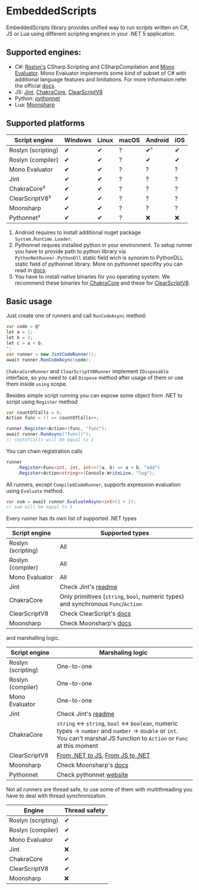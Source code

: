 EmbeddedScripts
===============

EmbeddedScripts library provides unified way to run scripts written on C#, JS or Lua using different scripting engines in your .NET 5 application.

Supported engines:
------------------

- C#: [Roslyn's](https://github.com/dotnet/roslyn) CSharp.Scripting and CSharpCompilation and [Mono Evaluator](https://github.com/mono/mono/blob/main/mcs/mcs/eval.cs).
  Mono Evaluator implements some kind of subset of C# with additional language features and limitations. 
  For more informaion refer the official [docs](https://www.mono-project.com/docs/tools+libraries/tools/repl/).
- JS: [Jint](https://github.com/sebastienros/jint), [ChakraCore](https://github.com/chakra-core/ChakraCore), [ClearScriptV8](https://github.com/microsoft/ClearScript)
- Python: [pythonnet](https://github.com/pythonnet/pythonnet)
- Lua: [Moonsharp](https://github.com/moonsharp-devs/moonsharp)

Supported platforms
-------------------

Script engine      | Windows | Linux  | macOS | Android  | iOS
-------------------|---------|--------|-------|----------|----
Roslyn (scripting) | ✔       | ✔     | ?     | ✔¹       | ✔
Roslyn (compiler)  | ✔       | ✔     | ?     | ✔        | ✔
Mono Evaluator     | ✔       | ✔     | ?     | ?        | ?
Jint               | ✔       | ✔     | ?     | ?        | ?
ChakraCore³        | ✔       | ✔     | ?     | ?        | ?
ClearScriptV8³     | ✔       | ✔     | ?     | ?        | ?
Moonsharp          | ✔       | ✔     | ?     | ?        | ?
Pythonnet²         | ✔       | ✔     | ?     | ❌         | ❌

1. Android requires to install additional nuget package `System.Runtime.Loader`.
2. Pythonnet requres installed python in your environment. To setup runner you have to provide path to python library via `PythonNetRunner.PythonDll` static field wich is synonim to PythonDLL static field of pythonnet library. More on pythonnet specifity you can read in [docs](https://github.com/pythonnet/pythonnet/wiki).
3. You have to install native binaries for you operating system. We recommend these binaries for [ChakraCore](https://www.nuget.org/packages?q=JavaScriptEngineSwitcher.ChakraCore.Native) and these for [ClearScriptV8](https://www.nuget.org/packages?q=Microsoft.ClearScript.V8.Native).

Basic usage
-----------

Just create one of runners and call `RunCodeAsync` method:

```c#
var code = @"
let a = 1;
let b = 2;
let c = a + b;
";
var runner = new JintCodeRunner();
await runner.RunCodeAsync(code);
```

`ChakraCoreRunner` and `ClearScriptV8Runner` implement `IDisposable` interface, so you need to call `Dispose` method
after usage of them or use them inside `using` scope.

Besides simple script running you can expose some object from .NET to script using `Register` method

```c#
var countOfCalls = 0;
Action func = () => countOfCalls++;

runner.Register<Action>(func, "func");
await runner.RunAsync("func()");
// coutOfCalls will be equal to 1
```

You can chain registration calls

```c#
runner
    .Register<Func<int, int, int>>((a, b) => a + b, "add")
    .Register<Action<string>>(Console.WriteLine, "log");
```

All runners, except `CompiledCodeRunner`, supports expression evaluation using `Evaluate` method.

```c#
var sum = await runner.EvaluateAsync<int>(1 + 2);
// sum will be equal to 3
```

Every runner has its own list of supported .NET types

Script engine      | Supported types
-------------------|------------
Roslyn (scripting) | All
Roslyn (compiler)  | All
Mono Evaluator     | All
Jint               | Check Jint's [readme](https://github.com/sebastienros/jint/blob/main/README.md#net-interoperability)
ChakraCore         | Only primitives (`string`, `bool`, numeric types) and synchronous `Func`/`Action`
ClearScriptV8      | Check ClearScript's [docs](https://microsoft.github.io/ClearScript/Reference/html/M_Microsoft_ClearScript_ScriptEngine_AddHostObject.htm)
Moonsharp          | Check Moonsharp's [docs](https://www.moonsharp.org/objects.html)

and marshalling logic.

Script engine      | Marshaling logic
-------------------|----------------------------------------------
Roslyn (scripting) | One-to-one
Roslyn (compiler)  | One-to-one
Mono Evaluator     | One-to-one
Jint               | Check Jint's [readme](https://github.com/sebastienros/jint/blob/main/README.md#net-interoperability)
ChakraCore         | `string` <-> `string`, `bool` <-> `boolean`, numeric types -> `number` and `number` -> `double` or `int`. You can't marshal JS function to `Action` or `Func` at this moment
ClearScriptV8      | [From .NET to JS](https://microsoft.github.io/ClearScript/Reference/html/M_Microsoft_ClearScript_ScriptEngine_AddHostObject.htm), [From JS to .NET](https://microsoft.github.io/ClearScript/Reference/html/M_Microsoft_ClearScript_ScriptEngine_Evaluate_2.htm)
Moonsharp          | Check Moonsharp's [docs](https://www.moonsharp.org/mapping.html)
Pythonnet          | Check pythonnet [website](http://pythonnet.github.io/)

Not all runners are thread safe, to use some of them with multithreading you have to deal with thread synchronization.

Engine             | Thread safety
-------------------|--------------
Roslyn (scripting) | ✔
Roslyn (compiler)  | ✔
Mono Evaluator     | ✔
Jint               | ❌
ChakraCore         | ✔
ClearScriptV8      | ✔
Moonsharp          | ❌
